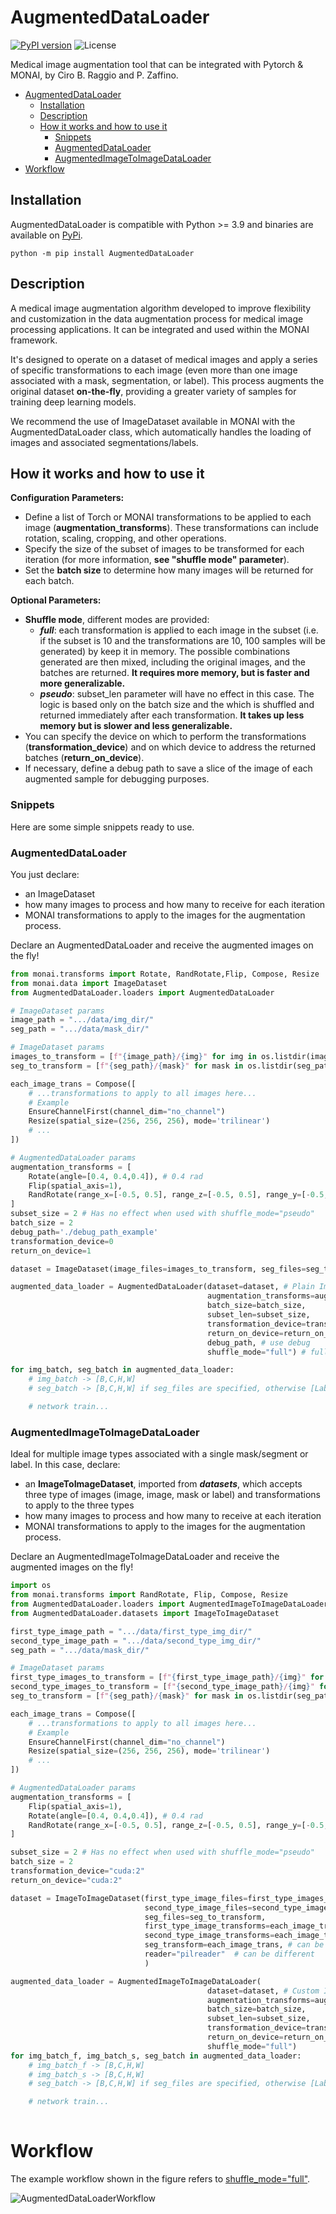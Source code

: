 # AugmentedDataLoader

[![PyPI version](https://img.shields.io/pypi/v/AugmentedDataLoader)](https://pypi.org/project/AugmentedDataLoader/)
![License](https://img.shields.io/pypi/l/AugmentedDataLoader)

Medical image augmentation tool that can be integrated with Pytorch & MONAI, by Ciro B. Raggio and P. Zaffino.

- [AugmentedDataLoader](#augmenteddataloader)
  - [Installation](#installation)
  - [Description](#description)
  - [How it works and how to use it](#how-it-works-and-how-to-use-it)
    - [Snippets](#snippets)
    - [AugmentedDataLoader](#augmenteddataloader-1)
    - [AugmentedImageToImageDataLoader](#augmentedimagetoimagedataloader)
- [Workflow](#workflow)

## Installation
AugmentedDataLoader is compatible with Python >= 3.9 and binaries are available on [PyPi](https://pypi.org/).

`python -m pip install AugmentedDataLoader`

## Description

A medical image augmentation algorithm developed to improve flexibility and customization in the data augmentation process for medical image processing applications. It can be integrated and used within the MONAI framework.

It's designed to operate on a dataset of medical images and apply a series of specific transformations to each image (even more than one image associated with a mask, segmentation, or label). This process augments the original dataset **on-the-fly**, providing a greater variety of samples for training deep learning models.

We recommend the use of ImageDataset available in MONAI with the AugmentedDataLoader class, which automatically handles the loading of images and associated segmentations/labels.

## How it works and how to use it

**Configuration Parameters:**

- Define a list of Torch or MONAI transformations to be applied to each image (**augmentation_transforms**). These transformations can include rotation, scaling, cropping, and other operations.
- Specify the size of the subset of images to be transformed for each iteration (for more information, **see "shuffle mode" parameter**).
- Set the **batch size** to determine how many images will be returned for each batch.

**Optional Parameters:**

- **Shuffle mode**, different modes are provided:
  - ***full***: each transformation is applied to each image in the subset (i.e. if the subset is 10 and the transformations are 10, 100 samples will be generated) by keep it in memory.
    The possible combinations generated are then mixed, including the original images, and the batches are returned. **It requires more memory, but is faster and more generalizable.**
  - ***pseudo***: subset_len parameter will have no effect in this case.
    The logic is based only on the batch size and the which is shuffled and returned immediately after each transformation. **It takes up less memory but is slower and less generalizable.**
- You can specify the device on which to perform the transformations (**transformation_device**) and on which device to address the returned batches (**return_on_device**).
- If necessary, define a debug path to save a slice of the image of each augmented sample for debugging purposes.

### Snippets

Here are some simple snippets ready to use.

### AugmentedDataLoader

You just declare:

- an ImageDataset
- how many images to process and how many to receive for each iteration
- MONAI transformations to apply to the images for the augmentation process.

Declare an AugmentedDataLoader and receive the augmented images on the fly!

```python
from monai.transforms import Rotate, RandRotate,Flip, Compose, Resize
from monai.data import ImageDataset
from AugmentedDataLoader.loaders import AugmentedDataLoader

# ImageDataset params
image_path = ".../data/img_dir/"
seg_path = ".../data/mask_dir/"

# ImageDataset params
images_to_transform = [f"{image_path}/{img}" for img in os.listdir(image_path)]
seg_to_transform = [f"{seg_path}/{mask}" for mask in os.listdir(seg_path)]

each_image_trans = Compose([
    # ...transformations to apply to all images here...
    # Example
    EnsureChannelFirst(channel_dim="no_channel")
    Resize(spatial_size=(256, 256, 256), mode='trilinear')
    # ...
])

# AugmentedDataLoader params
augmentation_transforms = [
    Rotate(angle=[0.4, 0.4,0.4]), # 0.4 rad
    Flip(spatial_axis=1),
    RandRotate(range_x=[-0.5, 0.5], range_z=[-0.5, 0.5], range_y=[-0.5, 0.5], prob=1, keep_size=True)
]
subset_size = 2 # Has no effect when used with shuffle_mode="pseudo"
batch_size = 2
debug_path='./debug_path_example'
transformation_device=0
return_on_device=1

dataset = ImageDataset(image_files=images_to_transform, seg_files=seg_to_transform, transform=each_image_trans, seg_transform=each_image_trans)

augmented_data_loader = AugmentedDataLoader(dataset=dataset, # Plain ImageDataset
                                            augmentation_transforms=augmentation_transforms, 
                                            batch_size=batch_size, 
                                            subset_len=subset_size, 
                                            transformation_device=transformation_device, 
                                            return_on_device=return_on_device,
                                            debug_path, # use debug 
                                            shuffle_mode="full") # full or pseudo, for other infos read the docs

for img_batch, seg_batch in augmented_data_loader:
    # img_batch -> [B,C,H,W]
    # seg_batch -> [B,C,H,W] if seg_files are specified, otherwise [Label1,Label2...,LabelN]

    # network train...

```

### AugmentedImageToImageDataLoader

Ideal for multiple image types associated with a single mask/segment or label. In this case, declare:

- an **ImageToImageDataset**, imported from ***datasets***, which accepts three type of images (image, image, mask or label) and transformations to apply to the three types
- how many images to process and how many to receive at each iteration
- MONAI transformations to apply to the images for the augmentation process.

Declare an AugmentedImageToImageDataLoader and receive the augmented images on the fly!

```python
import os
from monai.transforms import RandRotate, Flip, Compose, Resize
from AugmentedDataLoader.loaders import AugmentedImageToImageDataLoader
from AugmentedDataLoader.datasets import ImageToImageDataset

first_type_image_path = ".../data/first_type_img_dir/"
second_type_image_path = ".../data/second_type_img_dir/"
seg_path = ".../data/mask_dir/"

# ImageDataset params
first_type_images_to_transform = [f"{first_type_image_path}/{img}" for img in os.listdir(first_type_image_path)]
second_type_images_to_transform = [f"{second_type_image_path}/{img}" for img in os.listdir(second_type_image_path)]
seg_to_transform = [f"{seg_path}/{mask}" for mask in os.listdir(seg_path)]

each_image_trans = Compose([
    # ...transformations to apply to all images here...
    # Example
    EnsureChannelFirst(channel_dim="no_channel")
    Resize(spatial_size=(256, 256, 256), mode='trilinear')
    # ...
])

# AugmentedDataLoader params
augmentation_transforms = [
    Flip(spatial_axis=1),
    Rotate(angle=[0.4, 0.4,0.4]), # 0.4 rad
    RandRotate(range_x=[-0.5, 0.5], range_z=[-0.5, 0.5], range_y=[-0.5, 0.5], prob=1, keep_size=True)
]

subset_size = 2 # Has no effect when used with shuffle_mode="pseudo"
batch_size = 2
transformation_device="cuda:2"
return_on_device="cuda:2"

dataset = ImageToImageDataset(first_type_image_files=first_type_images_to_transform,
                              second_type_image_files=second_type_images_to_transform,
                              seg_files=seg_to_transform, 
                              first_type_image_transforms=each_image_trans, 
                              second_type_image_transforms=each_image_trans, # can be different
                              seg_transform=each_image_trans, # can be different
                              reader="pilreader"  # can be different
                              )

augmented_data_loader = AugmentedImageToImageDataLoader(
                                            dataset=dataset, # Custom ImageToImageDataset
                                            augmentation_transforms=augmentation_transforms, 
                                            batch_size=batch_size, 
                                            subset_len=subset_size, 
                                            transformation_device=transformation_device, 
                                            return_on_device=return_on_device,
                                            shuffle_mode="full")
for img_batch_f, img_batch_s, seg_batch in augmented_data_loader:
    # img_batch_f -> [B,C,H,W]
    # img_batch_s -> [B,C,H,W]
    # seg_batch -> [B,C,H,W] if seg_files are specified, otherwise [Label1,Label2...,LabelN]

    # network train...
  
```

# Workflow
The example workflow shown in the figure refers to [shuffle_mode="full"](#how-it-works-and-how-to-use-it).

![AugmentedDataLoaderWorkflow](https://raw.githubusercontent.com/ciroraggio/AugmentedDataLoader/refs/heads/master/AugmentedDataLoader/assets/workflow.png)